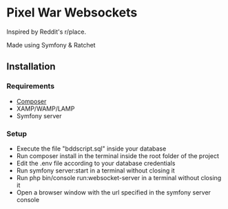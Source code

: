 
# Pixel War Websockets

Inspired by Reddit's r/place.

Made using Symfony & Ratchet

## Installation
### Requirements
- [Composer](https://getcomposer.org/)
- XAMP/WAMP/LAMP
- Symfony server
### Setup
- Execute the file "bddscript.sql" inside your database
- Run composer install in the terminal inside the root folder of the project
- Edit the .env file according to your database credentials
- Run symfony server:start in a terminal without closing it
- Run php bin/console run:websocket-server in a terminal without closing it
- Open a browser window with the url specified in the symfony server console